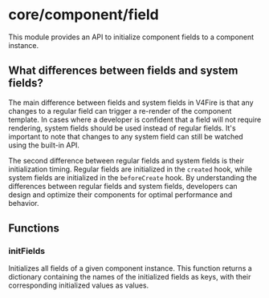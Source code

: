 # core/component/field

This module provides an API to initialize component fields to a component instance.

## What differences between fields and system fields?

The main difference between fields and system fields in V4Fire is that any changes to a regular field
can trigger a re-render of the component template.
In cases where a developer is confident that a field will not require rendering,
system fields should be used instead of regular fields.
It's important to note that changes to any system field can still be watched using the built-in API.

The second difference between regular fields and system fields is their initialization timing.
Regular fields are initialized in the `created` hook, while system fields are initialized in the `beforeCreate` hook.
By understanding the differences between regular fields and system fields,
developers can design and optimize their components for optimal performance and behavior.

## Functions

### initFields

Initializes all fields of a given component instance.
This function returns a dictionary containing the names of the initialized fields as keys,
with their corresponding initialized values as values.
